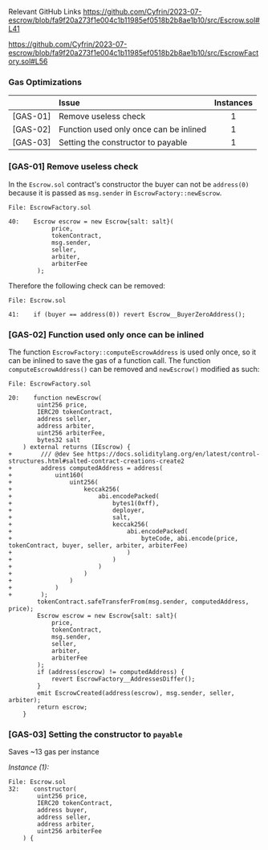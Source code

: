 
Relevant GitHub Links
https://github.com/Cyfrin/2023-07-escrow/blob/fa9f20a273f1e004c1b11985ef0518b2b8ae1b10/src/Escrow.sol#L41

https://github.com/Cyfrin/2023-07-escrow/blob/fa9f20a273f1e004c1b11985ef0518b2b8ae1b10/src/EscrowFactory.sol#L56

### Gas Optimizations
| |Issue|Instances|
|-|:-|:-:|
| [GAS-01] | Remove useless check | 1 | 
| [GAS-02] | Function used only once can be inlined | 1 | 
| [GAS-03] | Setting the constructor to payable | 1 |

### [GAS-01] Remove useless check
In the `Escrow.sol` contract's constructor the buyer can not be `address(0)` because it is passed as `msg.sender` in `EscrowFactory::newEscrow`.

```solidity
File: EscrowFactory.sol

40:    Escrow escrow = new Escrow{salt: salt}(
            price,
            tokenContract,
            msg.sender, 
            seller,
            arbiter,
            arbiterFee
        );
```
        
Therefore the following check can be removed:


```solidity
File: Escrow.sol

41:    if (buyer == address(0)) revert Escrow__BuyerZeroAddress();
```

### [GAS-02] Function used only once can be inlined
The function `EscrowFactory::computeEscrowAddress` is used only once, so it can be inlined to save the gas of a function call. The function `computeEscrowAddress()` can be removed and `newEscrow()` modified as such:

```solidity
File: EscrowFactory.sol

20:    function newEscrow(
        uint256 price,
        IERC20 tokenContract,
        address seller,
        address arbiter,
        uint256 arbiterFee,
        bytes32 salt
    ) external returns (IEscrow) {
+        /// @dev See https://docs.soliditylang.org/en/latest/control-structures.html#salted-contract-creations-create2
+        address computedAddress = address(
+            uint160(
+                uint256(
+                    keccak256(
+                        abi.encodePacked(
+                            bytes1(0xff),
+                            deployer,
+                            salt,
+                            keccak256(
+                                abi.encodePacked(
+                                    byteCode, abi.encode(price, tokenContract, buyer, seller, arbiter, arbiterFee)
+                                )
+                            )
+                        )
+                    )
+                )
+            )
+        );
        tokenContract.safeTransferFrom(msg.sender, computedAddress, price);
        Escrow escrow = new Escrow{salt: salt}(
            price,
            tokenContract,
            msg.sender, 
            seller,
            arbiter,
            arbiterFee
        );
        if (address(escrow) != computedAddress) {
            revert EscrowFactory__AddressesDiffer();
        }
        emit EscrowCreated(address(escrow), msg.sender, seller, arbiter);
        return escrow;
    }
```

### [GAS-03] Setting the constructor to `payable`
Saves ~13 gas per instance

_Instance (1):_
```solidity
File: Escrow.sol
32:    constructor(
        uint256 price,
        IERC20 tokenContract,
        address buyer,
        address seller,
        address arbiter,
        uint256 arbiterFee
    ) {
```